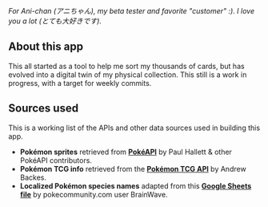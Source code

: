 *For Ani-chan (アニちゃん), my beta tester and favorite "customer" :)*. 
*I love you a lot (とても大好きです).*

## About this app

This all started as a tool to help me sort my thousands of cards, but has evolved into a digital twin of my physical collection. This still is a work in progress, with a target for weekly commits.

## Sources used

This is a working list of the APIs and other data sources used in building this app.

- **Pokémon sprites** retrieved from [**PokéAPI**](https://pokeapi.co) by Paul Hallett & other PokéAPI contributors.
- **Pokémon TCG info** retrieved from the [**Pokémon TCG API**](https://pokemontcg.io) by Andrew Backes.
- **Localized Pokémon species names** adapted from this [**Google Sheets file**](https://docs.google.com/spreadsheets/d/1Eo6oWs4RA5M4c0r9M8FXJniOyhpmNmrnULabkP8kbL8/edit#gid=0) by pokecommunity.com user BrainWave.
